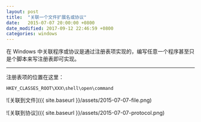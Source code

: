 ```yaml
---
layout: post
title:  "关联一个文件扩展名或协议"
date:   2015-07-07 20:00:00 +0800
date_modified: 2017-09-12 22:46:59 +0800
categories: windows
---
```


在 Windows 中关联程序或协议是通过注册表项实现的，编写任意一个程序甚至只是个脚本来写注册表即可实现。

---

注册表项的位置在这里：  
```
HKEY_CLASSES_ROOT\XXX\shell\open\command
```

![关联到文件]({{ site.baseurl }}/assets/2015-07-07-file.png)

![关联到协议]({{ site.baseurl }}/assets/2015-07-07-protocol.png)
